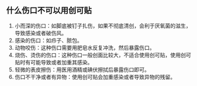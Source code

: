 ## 什么伤口不可以用创可贴

1. 小而深的伤口：如脚底被钉子扎伤，如果不彻底清创，会利于厌氧菌的滋生，导致感染或者破伤风。
2. 感染的伤口：如疖子、脓包。
3. 动物咬伤：这种伤口需要用肥皂水反复冲洗，然后暴露伤口。
4. 烧伤、烫伤的伤口：这种伤口一般创面比较大，不适合使用创可贴，使用创可贴时有可能导致或者加重其感染。
5. 轻微的表皮擦伤：用医用酒精或碘伏擦拭后暴露伤口即可。
6. 伤口不干净或者有异物：使用创可贴会加重感染或者导致异物的残留。
